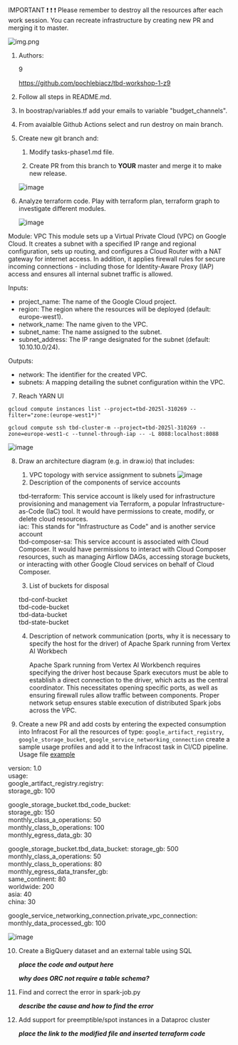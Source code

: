 IMPORTANT ❗ ❗ ❗ Please remember to destroy all the resources after each work session. You can recreate infrastructure by creating new PR and merging it to master.
  
![img.png](doc/figures/destroy.png)

1. Authors:

   9

   https://github.com/pochlebiacz/tbd-workshop-1-z9
   
2. Follow all steps in README.md.

3. In boostrap/variables.tf add your emails to variable "budget_channels".

4. From avaialble Github Actions select and run destroy on main branch.
   
5. Create new git branch and:
    1. Modify tasks-phase1.md file.
    
    2. Create PR from this branch to **YOUR** master and merge it to make new release. 
    
    ![image](https://github.com/user-attachments/assets/b93fba07-fb71-44ae-8371-27473b43e070)

6. Analyze terraform code. Play with terraform plan, terraform graph to investigate different modules.

    ![image](https://github.com/user-attachments/assets/9bd1083f-3f7f-4e28-ae00-7eea759191c9)

Module: VPC
This module sets up a Virtual Private Cloud (VPC) on Google Cloud. It creates a subnet with a specified IP range and regional configuration, sets up routing, and configures a Cloud Router with a NAT gateway for internet access. In addition, it applies firewall rules for secure incoming connections - including those for Identity-Aware Proxy (IAP) access and ensures all internal subnet traffic is allowed.

Inputs:
- project_name: The name of the Google Cloud project.
- region: The region where the resources will be deployed (default: europe-west1).
- network_name: The name given to the VPC.
- subnet_name: The name assigned to the subnet.
- subnet_address: The IP range designated for the subnet (default: 10.10.10.0/24).

Outputs:
- network: The identifier for the created VPC.
- subnets: A mapping detailing the subnet configuration within the VPC.
   
7. Reach YARN UI
   
```gcloud compute instances list --project=tbd-2025l-310269 --filter="zone:(europe-west1*)"```

```gcloud compute ssh tbd-cluster-m --project=tbd-2025l-310269 --zone=europe-west1-c --tunnel-through-iap -- -L 8088:localhost:8088```

   ![image](https://github.com/user-attachments/assets/51323a5e-f96f-4f62-891f-db5754ca8735)

8. Draw an architecture diagram (e.g. in draw.io) that includes:
    1. VPC topology with service assignment to subnets
  ![image](https://github.com/user-attachments/assets/58e7fb7c-4422-4e24-89dd-dd70bcf1840a)
    2. Description of the components of service accounts

      tbd-terraform: This service account is likely used for infrastructure provisioning and management via Terraform, a popular Infrastructure-as-Code (IaC) tool. It would have permissions       to create, modify, or delete cloud resources.<br />
      iac: This stands for "Infrastructure as Code" and is another service account<br />
      tbd-composer-sa: This service account is associated with Cloud Composer. It would have permissions to interact with Cloud Composer resources, such as managing Airflow DAGs, accessing        storage buckets, or interacting with other Google Cloud services on behalf of Cloud Composer.

    3. List of buckets for disposal

      tbd-conf-bucket<br />
      tbd-code-bucket<br />
      tbd-data-bucket<br />
      tbd-state-bucket

    4. Description of network communication (ports, why it is necessary to specify the host for the driver) of Apache Spark running from Vertex AI Workbech

        Apache Spark running from Vertex AI Workbench requires specifying the driver host because Spark executors must be able to establish a direct connection to the driver, which acts as the central coordinator. This necessitates opening specific ports, as well as ensuring firewall rules allow traffic between components. Proper network setup ensures stable execution of distributed Spark jobs across the VPC.
10. Create a new PR and add costs by entering the expected consumption into Infracost
For all the resources of type: `google_artifact_registry`, `google_storage_bucket`, `google_service_networking_connection`
create a sample usage profiles and add it to the Infracost task in CI/CD pipeline. Usage file [example](https://github.com/infracost/infracost/blob/master/infracost-usage-example.yml) 

   version: 1.0<br />
 usage:<br />
   google_artifact_registry.registry:<br />
     storage_gb: 100

   google_storage_bucket.tbd_code_bucket:<br />
     storage_gb: 150<br />
     monthly_class_a_operations: 50<br />
     monthly_class_b_operations: 100<br />
     monthly_egress_data_gb: 30<br />

   google_storage_bucket.tbd_data_bucket:
     storage_gb: 500<br />
     monthly_class_a_operations: 50<br />
     monthly_class_b_operations: 80<br />
     monthly_egress_data_transfer_gb:<br />
       same_continent: 80<br />
       worldwide: 200<br />
       asia: 40<br />
       china: 30<br />

   google_service_networking_connection.private_vpc_connection:<br />
     monthly_data_processed_gb: 100

   ![image](https://github.com/user-attachments/assets/62b34f33-48ea-4fdf-8a7d-dd1cb40389a5)

10. Create a BigQuery dataset and an external table using SQL
    
    ***place the code and output here***
   
    ***why does ORC not require a table schema?***

11. Find and correct the error in spark-job.py

    ***describe the cause and how to find the error***

12. Add support for preemptible/spot instances in a Dataproc cluster

    ***place the link to the modified file and inserted terraform code***
    
    
